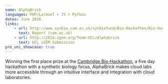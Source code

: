 ```yaml
---
name: AlphaBrick
languages: PHP/Laravel + JS + Python
dates: June 2016
links:
    - url: http://www.synbio.cam.ac.uk/synbiofund/Bio-Hackathon/Bio-Hackathon_progress
      text: Report (cam.ac.uk)
    - url: http://2016.igem.org/Team:UCL/Alphabrick
      text: UCL iGEM Submission
pre_uni_showcase: true
---
```

Winning the first place prize at the [Cambridge Bio-Hackathon](http://www.synbio.cam.ac.uk/synbiofund/Bio-Hackathon), a five day hackathon with a synthetic biology focus, AlphaBrick makes cloud labs more accessible through an intuitive interface and integration with cloud laboratories.
